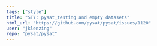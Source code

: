 ```yaml
---
tags: ["style"]
title: "STY: pysat_testing and empty datasets"
html_url: "https://github.com/pysat/pysat/issues/1120"
user: "jklenzing"
repo: "pysat/pysat"
---
```


